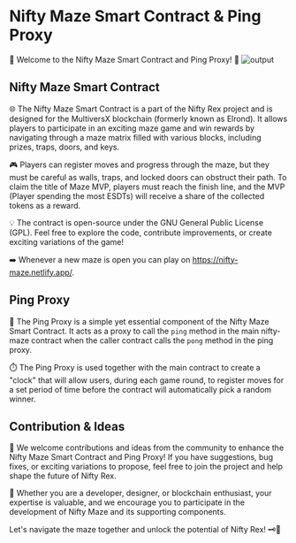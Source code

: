# Nifty Maze Smart Contract & Ping Proxy

🦖 Welcome to the Nifty Maze Smart Contract and Ping Proxy! 🦖
![output](https://github.com/user-attachments/assets/f5f1482d-3d99-4169-9234-802136fd1758)

## Nifty Maze Smart Contract
🌐 The Nifty Maze Smart Contract is a part of the Nifty Rex project and is designed for the MultiversX blockchain (formerly known as Elrond). It allows players to participate in an exciting maze game and win rewards by navigating through a maze matrix filled with various blocks, including prizes, traps, doors, and keys.

🎮 Players can register moves and progress through the maze, but they must be careful as walls, traps, and locked doors can obstruct their path. To claim the title of Maze MVP, players must reach the finish line, and the MVP (Player spending the most ESDTs) will receive a share of the collected tokens as a reward.

💡 The contract is open-source under the GNU General Public License (GPL). Feel free to explore the code, contribute improvements, or create exciting variations of the game!

➡️ Whenever a new maze is open you can play on https://nifty-maze.netlify.app/.

## Ping Proxy

🔗 The Ping Proxy is a simple yet essential component of the Nifty Maze Smart Contract. It acts as a proxy to call the `ping` method in the main nifty-maze contract when the caller contract calls the `pong` method in the ping proxy.

⏱️ The Ping Proxy is used together with the main contract to create a "clock" that will allow users, during each game round, to register moves for a set period of time before the contract will automatically pick a random winner.

## Contribution & Ideas

🤝 We welcome contributions and ideas from the community to enhance the Nifty Maze Smart Contract and Ping Proxy! If you have suggestions, bug fixes, or exciting variations to propose, feel free to join the project and help shape the future of Nifty Rex.

🔧 Whether you are a developer, designer, or blockchain enthusiast, your expertise is valuable, and we encourage you to participate in the development of Nifty Maze and its supporting components.

Let's navigate the maze together and unlock the potential of Nifty Rex! 🗝️🎉
